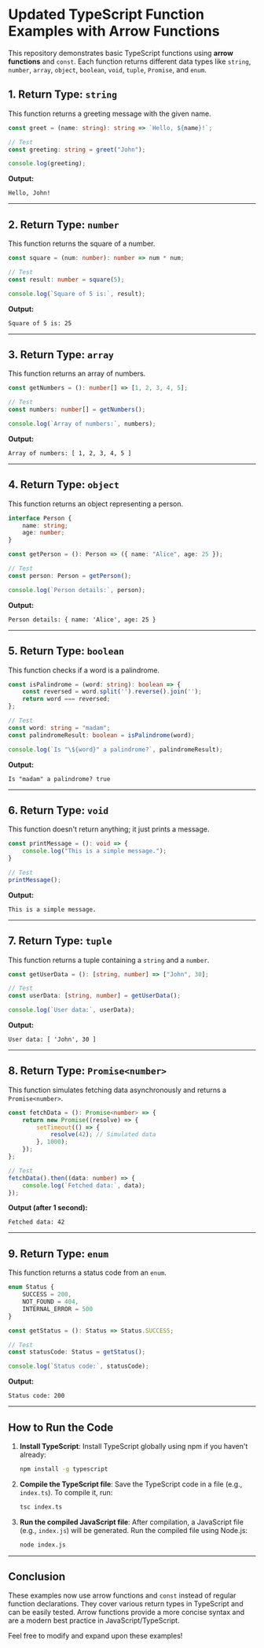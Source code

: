 
# Updated TypeScript Function Examples with Arrow Functions

This repository demonstrates basic TypeScript functions using **arrow functions** and `const`. Each function returns different data types like `string`, `number`, `array`, `object`, `boolean`, `void`, `tuple`, `Promise`, and `enum`.

## 1. Return Type: `string`

This function returns a greeting message with the given name.

```typescript
const greet = (name: string): string => `Hello, ${name}!`;

// Test
const greeting: string = greet("John");

console.log(greeting);
```

**Output:**
```
Hello, John!
```

---

## 2. Return Type: `number`

This function returns the square of a number.

```typescript
const square = (num: number): number => num * num;

// Test
const result: number = square(5);

console.log(`Square of 5 is:`, result);
```

**Output:**
```
Square of 5 is: 25
```

---

## 3. Return Type: `array`

This function returns an array of numbers.

```typescript
const getNumbers = (): number[] => [1, 2, 3, 4, 5];

// Test
const numbers: number[] = getNumbers();

console.log(`Array of numbers:`, numbers);
```

**Output:**
```
Array of numbers: [ 1, 2, 3, 4, 5 ]
```

---

## 4. Return Type: `object`

This function returns an object representing a person.

```typescript
interface Person {
    name: string;
    age: number;
}

const getPerson = (): Person => ({ name: "Alice", age: 25 });

// Test
const person: Person = getPerson();

console.log(`Person details:`, person);
```

**Output:**
```
Person details: { name: 'Alice', age: 25 }
```

---

## 5. Return Type: `boolean`

This function checks if a word is a palindrome.

```typescript
const isPalindrome = (word: string): boolean => {
    const reversed = word.split('').reverse().join('');
    return word === reversed;
};

// Test
const word: string = "madam";
const palindromeResult: boolean = isPalindrome(word);

console.log(`Is "\${word}" a palindrome?`, palindromeResult);
```

**Output:**
```
Is "madam" a palindrome? true
```

---

## 6. Return Type: `void`

This function doesn't return anything; it just prints a message.

```typescript
const printMessage = (): void => {
    console.log("This is a simple message.");
}

// Test
printMessage();
```

**Output:**
```
This is a simple message.
```

---

## 7. Return Type: `tuple`

This function returns a tuple containing a `string` and a `number`.

```typescript
const getUserData = (): [string, number] => ["John", 30];

// Test
const userData: [string, number] = getUserData();

console.log(`User data:`, userData);
```

**Output:**
```
User data: [ 'John', 30 ]
```

---

## 8. Return Type: `Promise<number>`

This function simulates fetching data asynchronously and returns a `Promise<number>`.

```typescript
const fetchData = (): Promise<number> => {
    return new Promise((resolve) => {
        setTimeout(() => {
            resolve(42); // Simulated data
        }, 1000);
    });
};

// Test
fetchData().then((data: number) => {
    console.log(`Fetched data:`, data);
});
```

**Output (after 1 second):**
```
Fetched data: 42
```

---

## 9. Return Type: `enum`

This function returns a status code from an `enum`.

```typescript
enum Status {
    SUCCESS = 200,
    NOT_FOUND = 404,
    INTERNAL_ERROR = 500
}

const getStatus = (): Status => Status.SUCCESS;

// Test
const statusCode: Status = getStatus();

console.log(`Status code:`, statusCode);
```

**Output:**
```
Status code: 200
```

---

## How to Run the Code

1. **Install TypeScript**:
   Install TypeScript globally using npm if you haven't already:

   ```bash
   npm install -g typescript
   ```

2. **Compile the TypeScript file**:
   Save the TypeScript code in a file (e.g., `index.ts`). To compile it, run:

   ```bash
   tsc index.ts
   ```

3. **Run the compiled JavaScript file**:
   After compilation, a JavaScript file (e.g., `index.js`) will be generated. Run the compiled file using Node.js:

   ```bash
   node index.js
   ```

---

## Conclusion

These examples now use arrow functions and `const` instead of regular function declarations. They cover various return types in TypeScript and can be easily tested. Arrow functions provide a more concise syntax and are a modern best practice in JavaScript/TypeScript.

Feel free to modify and expand upon these examples!